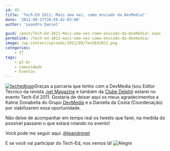 ```yaml
---
id: 45
title: 'Tech-Ed 2011: Mais uma vez, como enviado da DevMedia!'
date: '2011-09-27T20:58:42-03:00'
author: 'Leandro Daniel'

guid: /post/Tech-Ed-2011-Mais-uma-vez-como-enviado-da-DevMedia!.aspx
permalink: /tech-ed-2011-mais-uma-vez-como-enviado-da-devmedia/
image: /wp-content/uploads/2011/09/TechEd2011.png
categories:
    - IT
tags:
    - pt-br
    - Comunidade
    - Eventos
---
```


[![techedlogo](http://leandrodaniel.com/pics/techedlogo_thumb.png "techedlogo")](http://leandrodaniel.com/pics/techedlogo.png)Graças a parceria que tenho com a DevMedia (sou Editor Técnico da revista [.net Magazine](http://www.devmedia.com.br/assgold/listmag.asp?site=1) e também da [Clube Delphi](http://www.devmedia.com.br/assgold/listmag.asp?site=3)) estarei no evento Tech-Ed 2011. Gostaria de deixar aqui os meus agradecimentos a Kaline Donabella do Grupo [DevMedia](http://www.devmedia.com.br) e a Daniella da Costa (Coordenação) por viabilizarem essa oportunidade.

Não deixe de acompanhar em tempo real os tweets que farei, na medida do possível passarei o que estará rolando no evento!

Você pode me seguir aqui: [@leandronet](http://twitter.com/leandronet)

E se você vai participar do Tech-Ed, nos vemos lá! ![Alegre](http://leandrodaniel.com/pics/wlEmoticon-smile_8.png)
